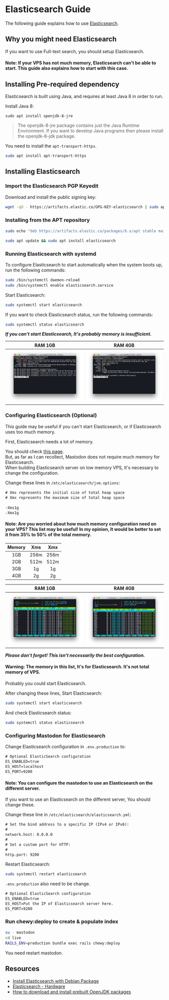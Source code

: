 Elasticsearch Guide
====

The following guide explains how to use [Elasticsearch](https://www.elastic.co/products/elasticsearch).

Why you might need Elasticsearch
----

If you want to use Full-text search, you should setup Elasticsearch.

#### Note: If your VPS has not much memory, Elasticsearch can't be able to start. This guide also explains how to start with this case.

Installing Pre-required dependency
----

Elasticsearch is built using Java, and requires at least Java 8 in order to run.

Install Java 8:

```
sudo apt install openjdk-8-jre
```

> The openjdk-8-jre package contains just the Java Runtime Environment. If you want to develop Java programs then please install the openjdk-8-jdk package.

You need to install the `apt-transport-https`.

```bash
sudo apt install apt-transport-https
```

Installing Elasticsearch
-----

### Import the Elasticsearch PGP Keyedit

Download and install the public signing key:
```bash
wget -qO - https://artifacts.elastic.co/GPG-KEY-elasticsearch | sudo apt-key add -
```

### Installing from the APT repository

```bash
sudo echo "deb https://artifacts.elastic.co/packages/6.x/apt stable main" | sudo tee -a /etc/apt/sources.list.d/elastic-6.x.list
```

```bash
sudo apt update && sudo apt install elasticsearch
```

### Running Elasticsearch with systemd

To configure Elasticsearch to start automatically when the system boots up, run the following commands:

```bash
sudo /bin/systemctl daemon-reload
sudo /bin/systemctl enable elasticsearch.service
```

Start Elasticsearch:

```bash
sudo systemctl start elasticsearch
```

If you want to check Elasticsearch status, run the following commands:

```bash
sudo systemctl status elasticsearch
```

***If you can't start Elasticsearch, It's probably memory is insufficient.***

|RAM 1GB|RAM 4GB|
|:--:|:--:|
|![Elasticsearch-Guide-1GB](../images/Elasticsearch-Guide-1GB-status.png)|![Elasticsearch-Guide-4GB](../images/Elasticsearch-Guide-4GB-status.png)|

### Configuring Elasticsearch (Optional)

This guide may be useful if you can't start Elasticsearch, or if Elasticsearch uses too much memory.

First, Elasticsearch needs a lot of memory.

You should check [this page](https://www.elastic.co/guide/en/elasticsearch/guide/current/hardware.html).   
But, as far as I can recollect, Mastodon does not require much memory for Elasticsearch.  
When building Elasticsearch server on low memory VPS, It's necessary to change the configuration.

Change these lines in `/etc/elasticsearch/jvm.options`:

```
# Xms represents the initial size of total heap space
# Xmx represents the maximum size of total heap space

-Xms1g
-Xmx1g
```

#### Note: Are you worried about how much memory configuration need on your VPS? This list may be useful! In my opinion, It would be better to set it from 35% to 50% of the total memory.

|Memory|Xms|Xmx|
|:--:|:--:|:--:|
|1GB|256m|256m|
|2GB|512m|512m|
|3GB|1g|1g|
|4GB|2g|2g|

|RAM 1GB|RAM 4GB|
|:--:|:--:|
|![Elasticsearch-Guide-1GB](../images/Elasticsearch-Guide-1GB-htop.png)|![Elasticsearch-Guide-4GB](../images/Elasticsearch-Guide-4GB-htop.png)|

***Please don't forget! This isn't necessarily the best configuration.***

#### Warning: The memory in this list, It's for Elasticsearch. It's not total memory of VPS.

Probably you could start Elasticsearch.

After changing these lines, Start Elasticsearch:

```bash
sudo systemctl start elasticsearch
```

And check Elasticsearch status:

```bash
sudo systemctl status elasticsearch
```

### Configuring Mastodon for Elasticsearch

Change Elasticsearch configuration in `.env.production` to:
```
# Optional ElasticSearch configuration
ES_ENABLED=true
ES_HOST=localhost
ES_PORT=9200
```

#### Note: You can configure the mastodon to use an Elasticsearch on the different server.

If you want to use an Elasticsearch on the different server, You should change these.

Change these line in `/etc/elasticsearch/elasticsearch.yml`:

```
# Set the bind address to a specific IP (IPv4 or IPv6):
#
network.host: 0.0.0.0
#
# Set a custom port for HTTP:
#
http.port: 9200
```

Restart Elasticsearch:

```bash
sudo systemctl restart elasticsearch
```

`.env.production` also need to be change.

```
# Optional ElasticSearch configuration
ES_ENABLED=true
ES_HOST=Put the IP of Elasticsearch server here.
ES_PORT=9200
```

### Run chewy:deploy to create & populate index

```bash
su - mastodon
cd live
RAILS_ENV=production bundle exec rails chewy:deploy
```

You need restart mastodon.

Resources
-----

- [Install Elasticsearch with Debian Package](https://www.elastic.co/guide/en/elasticsearch/reference/current/deb.html)
- [Elasticsearch - Hardware](https://www.elastic.co/guide/en/elasticsearch/guide/current/hardware.html)
- [How to download and install prebuilt OpenJDK packages](http://openjdk.java.net/install/index.html)